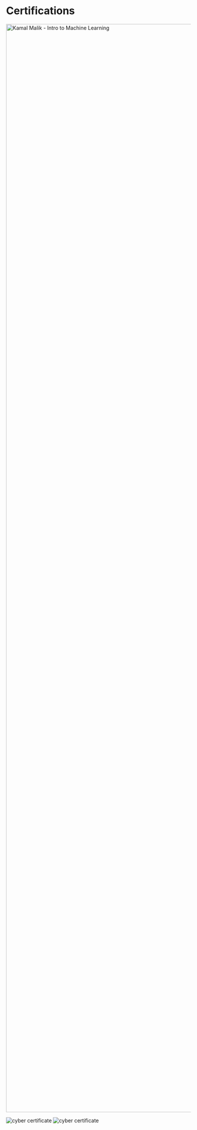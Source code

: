# Certifications
<img width="4800" height="2960" alt="Kamal Malik - Intro to Machine Learning" src="https://github.com/user-attachments/assets/6ebee62f-445b-4b57-9f8d-e6fa002ecfd5" />

![cyber certificate](https://github.com/user-attachments/assets/345200ce-721d-46fe-ba3f-b555c9959271)
![cyber certificate](https://github.com/user-attachments/assets/bbb209f9-3525-42b3-b233-e7f8f0b3cb38)
